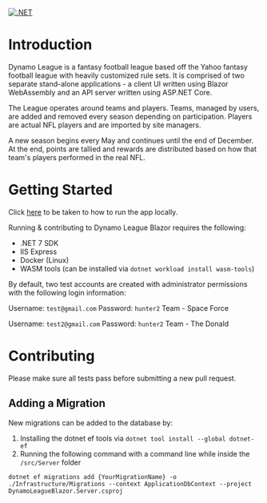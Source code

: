 [![.NET](https://github.com/benjaminsampica/DynamoLeagueBlazor/actions/workflows/dotnet.yml/badge.svg)](https://github.com/benjaminsampica/DynamoLeagueBlazor/actions/workflows/dotnet.yml)

# Introduction

Dynamo League is a fantasy football league based off the Yahoo fantasy football league with heavily customized rule sets.
It is comprised of two separate stand-alone applications - a client UI written using Blazor WebAssembly and an API server written using ASP.NET Core.

The League operates around teams and players. Teams, managed by users, are added and removed every season depending on participation. Players are actual NFL players and are imported by site managers.

A new season begins every May and continues until the end of December. At the end, points are tallied and rewards are distributed based on how that team's players performed in the real NFL.

# Getting Started

Click [here](./docs/running-locally.md) to be taken to how to run the app locally.

Running & contributing to Dynamo League Blazor requires the following:
- .NET 7 SDK
- IIS Express
- Docker (Linux)
- WASM tools (can be installed via `dotnet workload install wasm-tools`)

By default, two test accounts are created with administrator permissions with the following login information:

Username: `test@gmail.com`
Password: `hunter2`
Team - Space Force

Username: `test2@gmail.com`
Password: `hunter2`
Team - The Donald

# Contributing

Please make sure all tests pass before submitting a new pull request.

## Adding a Migration

New migrations can be added to the database by:

1. Installing the dotnet ef tools via `dotnet tool install --global dotnet-ef`
2. Running the following command with a command line while inside the `/src/Server` folder

 `dotnet ef migrations add {YourMigrationName} -o ./Infrastructure/Migrations --context ApplicationDbContext --project DynamoLeagueBlazor.Server.csproj`

